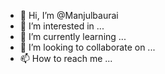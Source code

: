 - 👋 Hi, I’m @Manjulbaurai
- 👀 I’m interested in ...
- 🌱 I’m currently learning ...
- 💞️ I’m looking to collaborate on ...
- 📫 How to reach me ...

<!---
Manjulbaurai/Manjulbaurai is a ✨ special ✨ repository because its `README.md` (this file) appears on your GitHub profile.
You can click the Preview link to take a look at your changes.
--->
